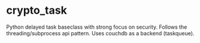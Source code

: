crypto_task
============

Python delayed task baseclass with strong focus on security. Follows the threading/subprocess api pattern. Uses couchdb as a backend (taskqueue).
